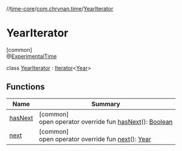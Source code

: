 //[time-core](../../../index.md)/[com.chrynan.time](../index.md)/[YearIterator](index.md)

# YearIterator

[common]\
@[ExperimentalTime](https://kotlinlang.org/api/latest/jvm/stdlib/kotlin.time/-experimental-time/index.html)

class [YearIterator](index.md) : [Iterator](https://kotlinlang.org/api/latest/jvm/stdlib/kotlin.collections/-iterator/index.html)&lt;[Year](../-year/index.md)&gt;

## Functions

| Name | Summary |
|---|---|
| [hasNext](has-next.md) | [common]<br>open operator override fun [hasNext](has-next.md)(): [Boolean](https://kotlinlang.org/api/latest/jvm/stdlib/kotlin/-boolean/index.html) |
| [next](next.md) | [common]<br>open operator override fun [next](next.md)(): [Year](../-year/index.md) |
